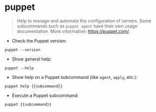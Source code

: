 # puppet

> Help to manage and automate the configuration of servers.
> Some subcommands such as `puppet agent` have their own usage documentation.
> More information: <https://puppet.com/>.

- Check the Puppet version:

`puppet --version`

- Show general help:

`puppet --help`

- Show help on a Puppet subcommand (like `agent`, `apply`, etc.):

`puppet help {{subcommand}}`

- Execute a Puppet subcommand:

`puppet {{subcommand}}`
